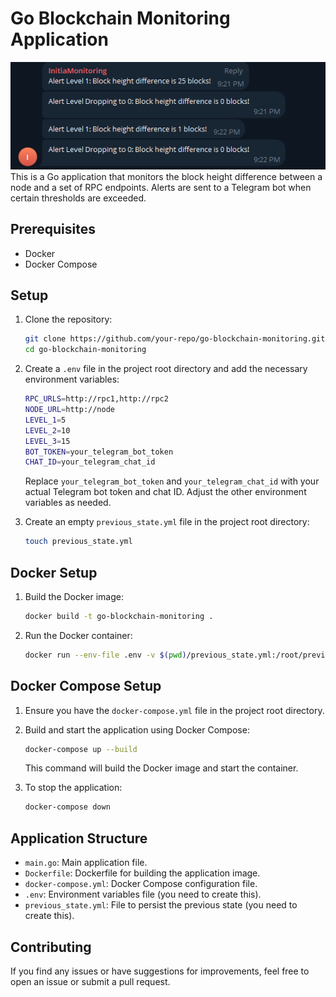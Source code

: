 # Go Blockchain Monitoring Application
![Monitoring Image](https://github.com/GentlemenValidators/initia-simple-monitoring/blob/main/gv2.png)
This is a Go application that monitors the block height difference between a node and a set of RPC endpoints. Alerts are sent to a Telegram bot when certain thresholds are exceeded.

## Prerequisites

- Docker
- Docker Compose

## Setup

1. Clone the repository:

    ```sh
    git clone https://github.com/your-repo/go-blockchain-monitoring.git
    cd go-blockchain-monitoring
    ```

2. Create a `.env` file in the project root directory and add the necessary environment variables:

    ```sh
    RPC_URLS=http://rpc1,http://rpc2
    NODE_URL=http://node
    LEVEL_1=5
    LEVEL_2=10
    LEVEL_3=15
    BOT_TOKEN=your_telegram_bot_token
    CHAT_ID=your_telegram_chat_id
    ```

    Replace `your_telegram_bot_token` and `your_telegram_chat_id` with your actual Telegram bot token and chat ID. Adjust the other environment variables as needed.

3. Create an empty `previous_state.yml` file in the project root directory:

    ```sh
    touch previous_state.yml
    ```

## Docker Setup

1. Build the Docker image:

    ```sh
    docker build -t go-blockchain-monitoring .
    ```

2. Run the Docker container:

    ```sh
    docker run --env-file .env -v $(pwd)/previous_state.yml:/root/previous_state.yml go-blockchain-monitoring
    ```

## Docker Compose Setup

1. Ensure you have the `docker-compose.yml` file in the project root directory.

2. Build and start the application using Docker Compose:

    ```sh
    docker-compose up --build
    ```

    This command will build the Docker image and start the container.

3. To stop the application:

    ```sh
    docker-compose down
    ```

## Application Structure

- `main.go`: Main application file.
- `Dockerfile`: Dockerfile for building the application image.
- `docker-compose.yml`: Docker Compose configuration file.
- `.env`: Environment variables file (you need to create this).
- `previous_state.yml`: File to persist the previous state (you need to create this).

## Contributing

If you find any issues or have suggestions for improvements, feel free to open an issue or submit a pull request.

